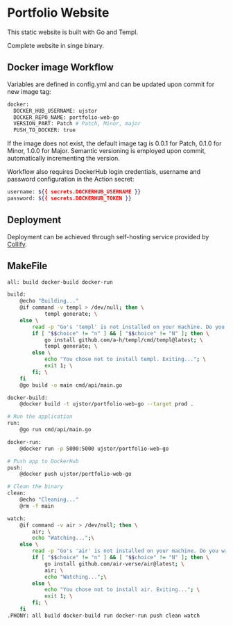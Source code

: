# Portfolio Website

This static website is built with Go and Templ.

Complete website in singe binary.

## Docker image Workflow
Variables are defined in config.yml and can be updated upon commit for new image tag:

```bash
docker:
  DOCKER_HUB_USERNAME: ujstor 
  DOCKER_REPO_NAME: portfolio-web-go
  VERSION_PART: Patch # Patch, Minor, major
  PUSH_TO_DOCKER: true
```
If the image does not exist, the default image tag is 0.0.1 for Patch, 0.1.0 for Minor, 1.0.0 for Major. Semantic versioning is employed upon commit, automatically incrementing the version.

Workflow also requires DockerHub login credentials, username and password configuration in the Action secret:

```bash
username: ${{ secrets.DOCKERHUB_USERNAME }}
password: ${{ secrets.DOCKERHUB_TOKEN }}
```

## Deployment
Deployment can be achieved through self-hosting service provided by [Collify](https://coolify.io/docs/installation). 

## MakeFile

```bash
all: build docker-build docker-run

build:
	@echo "Building..."
	@if command -v templ > /dev/null; then \
			templ generate; \
	else \
		read -p "Go's 'templ' is not installed on your machine. Do you want to install it? [Y/n] " choice; \
		if [ "$$choice" != "n" ] && [ "$$choice" != "N" ]; then \
			go install github.com/a-h/templ/cmd/templ@latest; \
			templ generate; \
		else \
			echo "You chose not to install templ. Exiting..."; \
			exit 1; \
		fi; \
	fi
	@go build -o main cmd/api/main.go

docker-build:
	@docker build -t ujstor/portfolio-web-go --target prod .

# Run the application
run:
	@go run cmd/api/main.go

docker-run:
	@docker run -p 5000:5000 ujstor/portfolio-web-go

# Push app to DockerHub
push:
	@docker push ujstor/portfolio-web-go

# Clean the binary
clean:
	@echo "Cleaning..."
	@rm -f main

watch:
	@if command -v air > /dev/null; then \
	    air; \
	    echo "Watching...";\
	else \
	    read -p "Go's 'air' is not installed on your machine. Do you want to install it? [Y/n] " choice; \
	    if [ "$$choice" != "n" ] && [ "$$choice" != "N" ]; then \
	        go install github.com/air-verse/air@latest; \
	        air; \
	        echo "Watching...";\
	    else \
	        echo "You chose not to install air. Exiting..."; \
	        exit 1; \
	    fi; \
	fi
.PHONY: all build docker-build run docker-run push clean watch
```
